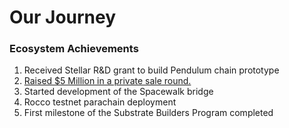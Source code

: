 # Our Journey

### Ecosystem Achievements

1. Received Stellar R\&D grant to build Pendulum chain prototype
2. [Raised $5 Million in a private sale round.](https://pendulum-chain.medium.com/pendulum-completes-5m-private-sale-to-connect-fiat-to-defi-56092a0506e9)
3. Started development of the Spacewalk bridge
4. Rocco testnet parachain deployment&#x20;
5. First milestone of the Substrate Builders Program completed

